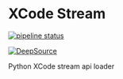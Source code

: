 # XCode Stream

[![pipeline status](https://gitlab.com/fazzani/xtreamcode/badges/master/pipeline.svg)](https://gitlab.com/fazzani/xcodestream/commits/master)

[![DeepSource](https://static.deepsource.io/deepsource-badge-dark-mini.svg)](https://deepsource.io/gh/Fazzani/xtreamcode/?ref=repository-badge)

Python XCode stream api loader
